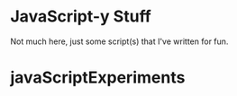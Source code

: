 # JavaScript-y Stuff
Not much here, just some script(s) that I've written for fun. 
# javaScriptExperiments
